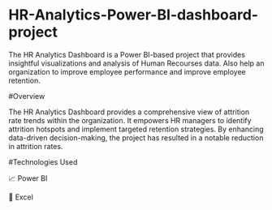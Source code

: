 # HR-Analytics-Power-BI-dashboard-project


The HR Analytics Dashboard is a Power BI-based project that provides insightful visualizations and analysis of Human Recourses data. Also help an organization to improve employee performance and improve employee retention. 


 #Overview

The HR Analytics Dashboard provides a comprehensive view of attrition rate trends within the organization. It empowers HR managers to identify attrition hotspots and implement targeted retention strategies. By enhancing data-driven decision-making, the project has resulted in a notable reduction in attrition rates.


 #Technologies Used

📈 Power BI

🔢 Excel





